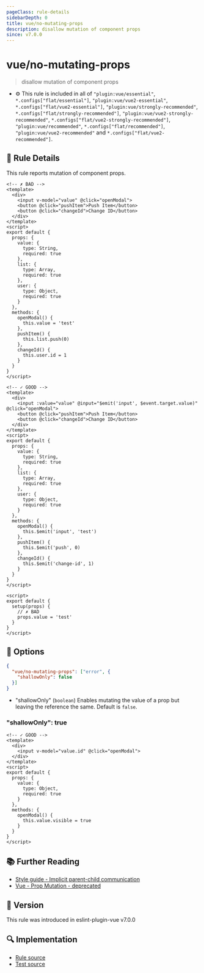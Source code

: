 ```yaml
---
pageClass: rule-details
sidebarDepth: 0
title: vue/no-mutating-props
description: disallow mutation of component props
since: v7.0.0
---
```


# vue/no-mutating-props

> disallow mutation of component props

- :gear: This rule is included in all of `"plugin:vue/essential"`, `*.configs["flat/essential"]`, `"plugin:vue/vue2-essential"`, `*.configs["flat/vue2-essential"]`, `"plugin:vue/strongly-recommended"`, `*.configs["flat/strongly-recommended"]`, `"plugin:vue/vue2-strongly-recommended"`, `*.configs["flat/vue2-strongly-recommended"]`, `"plugin:vue/recommended"`, `*.configs["flat/recommended"]`, `"plugin:vue/vue2-recommended"` and `*.configs["flat/vue2-recommended"]`.

## :book: Rule Details

This rule reports mutation of component props.

<eslint-code-block :rules="{'vue/no-mutating-props': ['error']}">

```vue
<!-- ✗ BAD -->
<template>
  <div>
    <input v-model="value" @click="openModal">
    <button @click="pushItem">Push Item</button>
    <button @click="changeId">Change ID</button>
  </div>
</template>
<script>
export default {
  props: {
    value: {
      type: String,
      required: true
    },
    list: {
      type: Array,
      required: true
    },
    user: {
      type: Object,
      required: true
    }
  },
  methods: {
    openModal() {
      this.value = 'test'
    },
    pushItem() {
      this.list.push(0)
    },
    changeId() {
      this.user.id = 1
    }
  }
}
</script>
```

</eslint-code-block>

<eslint-code-block :rules="{'vue/no-mutating-props': ['error']}">

```vue
<!-- ✓ GOOD -->
<template>
  <div>
    <input :value="value" @input="$emit('input', $event.target.value)" @click="openModal">
    <button @click="pushItem">Push Item</button>
    <button @click="changeId">Change ID</button>
  </div>
</template>
<script>
export default {
  props: {
    value: {
      type: String,
      required: true
    },
    list: {
      type: Array,
      required: true
    },
    user: {
      type: Object,
      required: true
    }
  },
  methods: {
    openModal() {
      this.$emit('input', 'test')
    },
    pushItem() {
      this.$emit('push', 0)
    },
    changeId() {
      this.$emit('change-id', 1)
    }
  }
}
</script>
```

</eslint-code-block>

<eslint-code-block :rules="{'vue/no-mutating-props': ['error']}">

```vue
<script>
export default {
  setup(props) {
    // ✗ BAD
    props.value = 'test'
  }
}
</script>
```

</eslint-code-block>

## :wrench: Options

```json
{
  "vue/no-mutating-props": ["error", {
    "shallowOnly": false
  }]
}
```

- "shallowOnly" (`boolean`) Enables mutating the value of a prop but leaving the reference the same. Default is `false`.

### "shallowOnly": true

<eslint-code-block :rules="{'vue/no-mutating-props': ['error', {shallowOnly: true}]}">

```vue
<!-- ✓ GOOD -->
<template>
  <div>
    <input v-model="value.id" @click="openModal">
  </div>
</template>
<script>
export default {
  props: {
    value: {
      type: Object,
      required: true
    }
  },
  methods: {
    openModal() {
      this.value.visible = true
    }
  }
}
</script>
```

</eslint-code-block>

## :books: Further Reading

- [Style guide - Implicit parent-child communication](https://vuejs.org/style-guide/rules-use-with-caution.html#implicit-parent-child-communication)
- [Vue - Prop Mutation - deprecated](https://v2.vuejs.org/v2/guide/migration.html#Prop-Mutation-deprecated)

## :rocket: Version

This rule was introduced in eslint-plugin-vue v7.0.0

## :mag: Implementation

- [Rule source](https://github.com/vuejs/eslint-plugin-vue/blob/master/lib/rules/no-mutating-props.js)
- [Test source](https://github.com/vuejs/eslint-plugin-vue/blob/master/tests/lib/rules/no-mutating-props.js)
